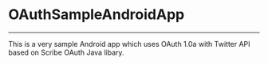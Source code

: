 # OAuthSampleAndroidApp
---
This is a very sample Android app which uses OAuth 1.0a with Twitter API based on Scribe OAuth Java libary.
